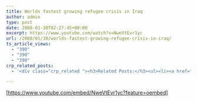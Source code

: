 ```yaml
---
title: Worlds fastest growing refugee crisis in Iraq
author: admin
type: post
date: 2008-01-30T02:27:45+00:00
excerpt: https://www.youtube.com/watch?v=NweVtEvr1yc
url: /2008/01/30/worlds-fastest-growing-refugee-crisis-in-iraq/
ts_article_views:
  - "390"
  - "390"
  - "390"
crp_related_posts:
  - '<div class="crp_related "><h3>Related Posts:</h3><ul><li><a href="https://scdhub.org/about-scdhub/"    ><img src="https://scdhub.org/wp-content/uploads/2017/04/Screen-Shot-2017-06-07-at-4.31.27-PM-150x150.png" alt="About Us" title="About Us" width="150" height="150" class="crp_thumb crp_correctfirst" /><span class="crp_title">About Us</span></a></li><li><a href="https://scdhub.org/2017/06/11/no-dig-two-ways-to-clear-weeds/"    ><img src="https://scdhub.org/wp-content/uploads/2017/06/no-dig-two-ways-to-clear-weeds-150x150.jpg" alt="No dig, two ways to clear weeds" title="No dig, two ways to clear weeds" width="150" height="150" class="crp_thumb crp_featured" /><span class="crp_title">No dig, two ways to clear weeds</span></a></li><li><a href="https://scdhub.org/2017/06/17/addiction-as-a-symptom-of-the-crisis-of-disconnection/"    ><img src="https://scdhub.org/wp-content/uploads/2017/06/addiction-as-a-symptom-of-the-crisis-of-disconnection-150x150.jpg" alt="the crisis of disconnection" title="the crisis of disconnection" width="150" height="150" class="crp_thumb crp_featured" /><span class="crp_title">the crisis of disconnection</span></a></li><li><a href="https://scdhub.org/2017/12/25/wastewater-treatment-and-biosolids-management/"    ><img src="https://scdhub.org/wp-content/uploads/2017/12/wastewater-treatment-and-biosoli-150x150.jpg" alt="Wastewater treatment and Biosolids management" title="Wastewater treatment and Biosolids management" width="150" height="150" class="crp_thumb crp_featured" /><span class="crp_title">Wastewater treatment and Biosolids management</span></a></li><li><a href="https://scdhub.org/2017/11/23/untreated-drinking-water-related-health-effects/"    ><img src="https://scdhub.org/wp-content/plugins/contextual-related-posts/default.png" alt="Health effects of untreated drinking water" title="Health effects of untreated drinking water" width="150" height="150" class="crp_thumb crp_default" /><span class="crp_title">Health effects of untreated drinking water</span></a></li><li><a href="https://scdhub.org/2017/12/29/women-and-water-a-video-by-water-for-people-3/"    ><img src="https://scdhub.org/wp-content/uploads/2017/12/women-and-water-a-video-by-water-150x150.jpg" alt="Women and Water &#8211; a Video by Water For People" title="Women and Water &#8211; a Video by Water For People" width="150" height="150" class="crp_thumb crp_featured" /><span class="crp_title">Women and Water &#8211; a Video by Water For People</span></a></li></ul><div class="crp_clear"></div></div>'

---
```

[https://www.youtube.com/embed/NweVtEvr1yc?feature=oembed]